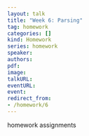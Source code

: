 ```yaml
---
layout: talk
title: "Week 6: Parsing"
tag: homework
categories: []
kind: Homework
series: homework
speaker:
authors:
pdf:
image:
talkURL:
eventURL:
event:
redirect_from:
- /homework/6
---
```


homework assignments
